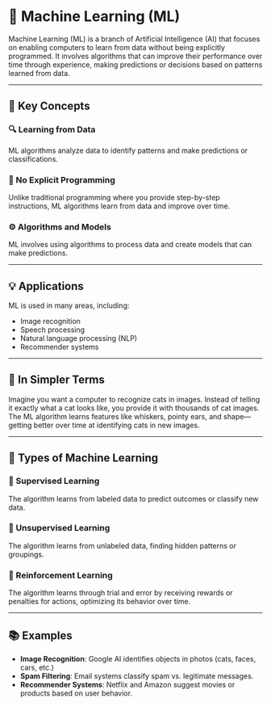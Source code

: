 # 🧠 Machine Learning (ML)

Machine Learning (ML) is a branch of Artificial Intelligence (AI) that focuses on enabling computers to learn from data without being explicitly programmed. It involves algorithms that can improve their performance over time through experience, making predictions or decisions based on patterns learned from data.

---

## 📌 Key Concepts

### 🔍 Learning from Data
ML algorithms analyze data to identify patterns and make predictions or classifications.

### 🧾 No Explicit Programming
Unlike traditional programming where you provide step-by-step instructions, ML algorithms learn from data and improve over time.

### ⚙️ Algorithms and Models
ML involves using algorithms to process data and create models that can make predictions.

---

## 💡 Applications

ML is used in many areas, including:
- Image recognition
- Speech processing
- Natural language processing (NLP)
- Recommender systems

---

## 🤖 In Simpler Terms

Imagine you want a computer to recognize cats in images. Instead of telling it exactly what a cat looks like, you provide it with thousands of cat images. The ML algorithm learns features like whiskers, pointy ears, and shape—getting better over time at identifying cats in new images.

---

## 🧠 Types of Machine Learning

### 📘 Supervised Learning
The algorithm learns from labeled data to predict outcomes or classify new data.

### 📙 Unsupervised Learning
The algorithm learns from unlabeled data, finding hidden patterns or groupings.

### 📗 Reinforcement Learning
The algorithm learns through trial and error by receiving rewards or penalties for actions, optimizing its behavior over time.

---

## 📚 Examples

- **Image Recognition**: Google AI identifies objects in photos (cats, faces, cars, etc.)
- **Spam Filtering**: Email systems classify spam vs. legitimate messages.
- **Recommender Systems**: Netflix and Amazon suggest movies or products based on user behavior.
